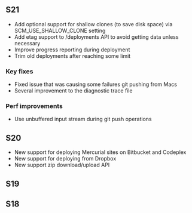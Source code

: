 ## S21
* Add optional support for shallow clones (to save disk space) via SCM_USE_SHALLOW_CLONE setting
* Add etag support to /deployments API to avoid getting data unless necessary
* Improve progress reporting during deployment
* Trim old deployments after reaching some limit

### Key fixes
* Fixed issue that was causing some failures git pushing from Macs
* Several improvement to the diagnostic trace file

### Perf improvements
* Use unbuffered input stream during git push operations

## S20
* New support for deploying Mercurial sites on Bitbucket and Codeplex
* New support for deploying from Dropbox
* New support zip download/upload API

## S19

## S18